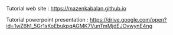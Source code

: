 Tutorial web site : https://mazenkabalan.github.io

Tutorial powerpoint presentation : https://drive.google.com/open?id=1wZ6h1_5Gr1sKoEbukpqAGMK7VunTmMjdEJOvwynE4ng

